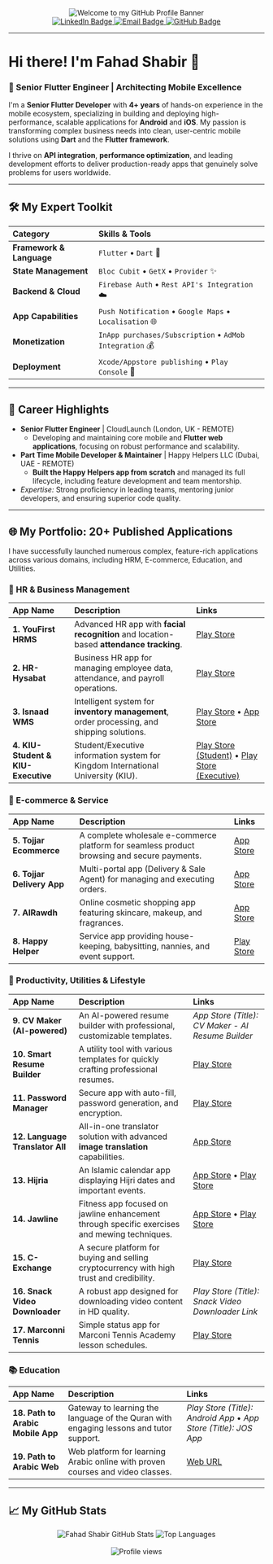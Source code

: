<div align="center">
  <img src="https://raw.githubusercontent.com/fahadshabeer/fahadshabeer/main/assets/banner.gif" alt="Welcome to my GitHub Profile Banner" />
</div>

<div align="center">
  <a href="https://www.linkedin.com/in/fahad-shabir-943a31221" target="_blank">
    <img src="https://img.shields.io/badge/LinkedIn-0077B5?style=for-the-badge&logo=linkedin&logoColor=white" alt="LinkedIn Badge"/>
  </a>
  <a href="mailto:fadiktk000@gmail.com">
    <img src="https://img.shields.io/badge/Email-D14836?style=for-the-badge&logo=gmail&logoColor=white" alt="Email Badge"/>
  </a>
  <a href="https://github.com/fahadshabeer" target="_blank">
    <img src="https://img.shields.io/badge/GitHub-100000?style=for-the-badge&logo=github&logoColor=white" alt="GitHub Badge"/>
  </a>
</div>

---

# Hi there! I'm Fahad Shabir 👋

### 🚀 Senior Flutter Engineer | Architecting Mobile Excellence

I'm a **Senior Flutter Developer** with **4+ years** of hands-on experience in the mobile ecosystem, specializing in building and deploying high-performance, scalable applications for **Android** and **iOS**. My passion is transforming complex business needs into clean, user-centric mobile solutions using **Dart** and the **Flutter framework**.

I thrive on **API integration**, **performance optimization**, and leading development efforts to deliver production-ready apps that genuinely solve problems for users worldwide.

---

## 🛠️ My Expert Toolkit

| Category | Skills & Tools |
| :--- | :--- |
| **Framework & Language** | `Flutter` • `Dart` 💙 |
| **State Management** | `Bloc Cubit` • `GetX` • `Provider` ✨ |
| **Backend & Cloud** | `Firebase Auth` • `Rest API's Integration` ☁️ |
| **App Capabilities** | `Push Notification` • `Google Maps` • `Localisation` 🌐 |
| **Monetization** | `InApp purchases/Subscription` • `AdMob Integration` 💰 |
| **Deployment** | `Xcode/Appstore publishing` • `Play Console` 🚀 |

---

## 💼 Career Highlights

* **Senior Flutter Engineer** | CloudLaunch (London, UK - REMOTE)
    * Developing and maintaining core mobile and **Flutter web applications**, focusing on robust performance and scalability.
* **Part Time Mobile Developer & Maintainer** | Happy Helpers LLC (Dubai, UAE - REMOTE)
    * **Built the Happy Helpers app from scratch** and managed its full lifecycle, including feature development and team mentorship.
* *Expertise:* Strong proficiency in leading teams, mentoring junior developers, and ensuring superior code quality.

---

## 🌐 My Portfolio: 20+ Published Applications

I have successfully launched numerous complex, feature-rich applications across various domains, including HRM, E-commerce, Education, and Utilities.

### **🏢 HR & Business Management**
| App Name | Description | Links |
| :--- | :--- | :--- |
| **1. YouFirst HRMS** | Advanced HR app with **facial recognition** and location-based **attendance tracking**. | [Play Store](https://play.google.com/store/apps/details?id=com.jmmtech.hrmemployee.hrm_employee) |
| **2. HR-Hysabat** | Business HR app for managing employee data, attendance, and payroll operations. | [Play Store](https://play.google.com/store/apps/details?id=com.jmmtechnologies.hrm&hl=en&gl=US) |
| **3. Isnaad WMS** | Intelligent system for **inventory management**, order processing, and shipping solutions. | [Play Store](https://play.google.com/store/apps/details?id=com.isnaad&hl=en&gl=US) • [App Store](https://apps.apple.com/pk/app/isnaad/id1638320059) |
| **4. KIU-Student & KIU-Executive** | Student/Executive information system for Kingdom International University (KIU). | [Play Store (Student)](https://play.google.com/store/apps/details?id=com.kiu.sis_student_faculty&hl=en&gl=US) • [Play Store (Executive)](https://play.google.com/store/apps/details?id=com.jmmtechnologies.kiu_sis_ex_fi_sp&hl=en&gl=US) |

### **🛒 E-commerce & Service**
| App Name | Description | Links |
| :--- | :--- | :--- |
| **5. Tojjar Ecommerce** | A complete wholesale e-commerce platform for seamless product browsing and secure payments. | [App Store](https://apps.apple.com/pk/app/tojjar-ecommerce-application/id6450448843) |
| **6. Tojjar Delivery App**| Multi-portal app (Delivery & Sale Agent) for managing and executing orders. | [App Store](https://apps.apple.com/pk/app/tojjar-delivery-application/id6450411233) |
| **7. AlRawdh** | Online cosmetic shopping app featuring skincare, makeup, and fragrances. | [App Store](https://apps.apple.com/pk/app/alrawdh/id6446835257) |
| **8. Happy Helper** | Service app providing house-keeping, babysitting, nannies, and event support. | [Play Store](https://play.google.com/store/apps/details?id=com.happyhelper.app) |

### **🧠 Productivity, Utilities & Lifestyle**
| App Name | Description | Links |
| :--- | :--- | :--- |
| **9. CV Maker (AI-powered)** | An AI-powered resume builder with professional, customizable templates. | *App Store (Title): CV Maker - Al Resume Builder* |
| **10. Smart Resume Builder** | A utility tool with various templates for quickly crafting professional resumes. | [Play Store](https://play.google.com/store/apps/details?id=com.resumebuilder.cvmaker.cvtemplate.resumetemplate&hl=en&gl=US) |
| **11. Password Manager** | Secure app with auto-fill, password generation, and encryption. | [Play Store](https://play.google.com/store/apps/details?id=com.autopasswordmanager.lastpasswordsaver&hl=en&gl=US) |
| **12. Language Translator All** | All-in-one translator solution with advanced **image translation** capabilities. | [App Store](https://apps.apple.com/pk/app/language-translator-all/id6503053255) |
| **13. Hijria** | An Islamic calendar app displaying Hijri dates and important events. | [App Store](https://apps.apple.com/pk/app/hijria/id1623978880) • [Play Store](https://play.google.com/store/apps/details?id=com.jmmtechnologies.hijricalendar&hl=en&gl=US) |
| **14. Jawline** | Fitness app focused on jawline enhancement through specific exercises and mewing techniques. | [App Store](https://apps.apple.com/pk/app/jawline-face-exercise-mewing/id6478913365) • [Play Store](https://play.google.com/store/apps/details?id=com.jawline.exercise.mewing.jawlineworkout&hl=en&gl=US) |
| **15. C-Exchange** | A secure platform for buying and selling cryptocurrency with high trust and credibility. | [Play Store](https://play.google.com/store/apps/details?id=com.cexchange.app&hl=en&gl=US) |
| **16. Snack Video Downloader** | A robust app designed for downloading video content in HD quality. | *Play Store (Title): Snack Video Downloader Link* |
| **17. Marconni Tennis** | Simple status app for Marconi Tennis Academy lesson schedules. | [Play Store](https://play.google.com/store/apps/details?id=com.status.tennis&hl=en&gl=US) |

### **📚 Education**
| App Name | Description | Links |
| :--- | :--- | :--- |
| **18. Path to Arabic Mobile App**| Gateway to learning the language of the Quran with engaging lessons and tutor support. | *Play Store (Title): Android App* • *App Store (Title): JOS App* |
| **19. Path to Arabic Web** | Web platform for learning Arabic online with proven courses and video classes. | [Web URL](https://member.pathtoarabic.com/) |

---

## 📈 My GitHub Stats

<div align="center">
  <img src="https://github-readme-stats.vercel.app/api?username=fahadshabeer&show_icons=true&theme=dark&include_all_commits=true&count_private=true&line_height=25&hide=prs&icon_color=0077B5&title_color=0077B5&border_color=9AE1F1" alt="Fahad Shabir GitHub Stats" />
  <img src="https://github-readme-stats.vercel.app/api/top-langs/?username=fahadshabeer&layout=compact&langs_count=6&theme=dark&title_color=0077B5&border_color=9AE1F1" alt="Top Languages" />
</div>

<br>

<div align="center">
  <img src="https://komarev.com/ghpvc/?username=fahadshabeer&style=for-the-badge&color=0077B5" alt="Profile views" />
</div>

